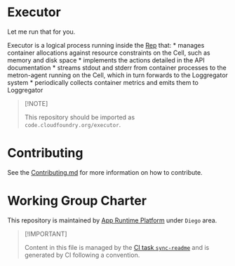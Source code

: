 # Executor

Let me run that for you.

Executor is a logical process running inside the
[Rep](https://github.com/cloudfoundry/rep) that: \* manages container
allocations against resource constraints on the Cell, such as memory and
disk space \* implements the actions detailed in the API documentation
\* streams stdout and stderr from container processes to the
metron-agent running on the Cell, which in turn forwards to the
Loggregator system \* periodically collects container metrics and emits
them to Loggregator

> \[!NOTE\]
>
> This repository should be imported as
> `code.cloudfoundry.org/executor`.

# Contributing

See the [Contributing.md](./.github/CONTRIBUTING.md) for more
information on how to contribute.

# Working Group Charter

This repository is maintained by [App Runtime
Platform](https://github.com/cloudfoundry/community/blob/main/toc/working-groups/app-runtime-platform.md)
under `Diego` area.

> \[!IMPORTANT\]
>
> Content in this file is managed by the [CI task
> `sync-readme`](https://github.com/cloudfoundry/wg-app-platform-runtime-ci/blob/c83c224ad06515ed52f51bdadf6075f56300ec93/shared/tasks/sync-readme/metadata.yml)
> and is generated by CI following a convention.
